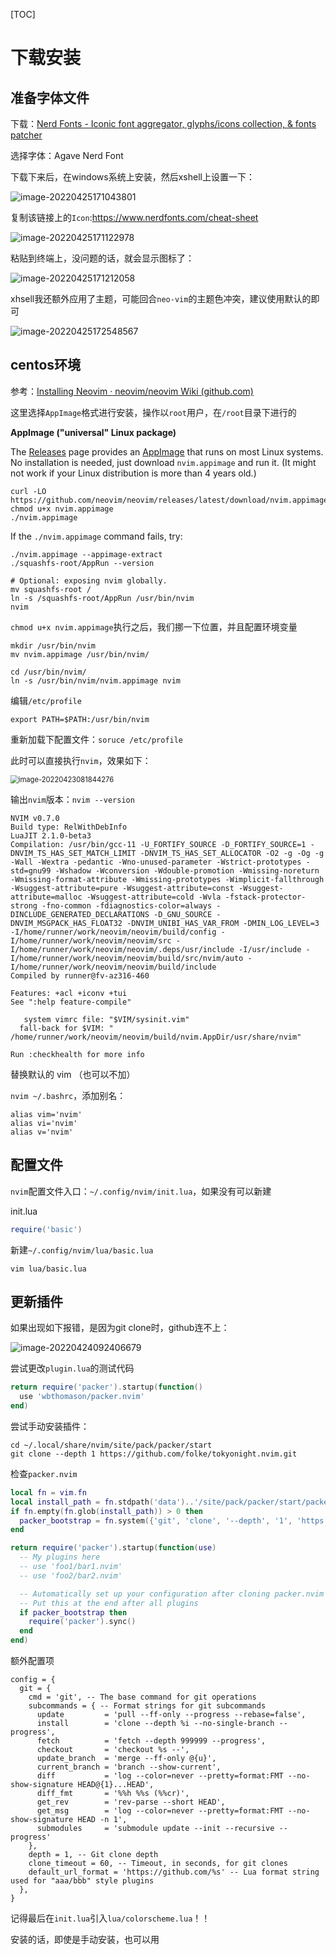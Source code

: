 [TOC]

# 下载安装

## 准备字体文件

下载：[Nerd Fonts - Iconic font aggregator, glyphs/icons collection, & fonts patcher](https://www.nerdfonts.com/)

选择字体：Agave Nerd Font

下载下来后，在windows系统上安装，然后xshell上设置一下：

![image-20220425171043801](neovim实操.assets/image-20220425171043801.png)

复制该链接上的`Icon`:https://www.nerdfonts.com/cheat-sheet

![image-20220425171122978](neovim实操.assets/image-20220425171122978.png)

粘贴到终端上，没问题的话，就会显示图标了：

![image-20220425171212058](neovim实操.assets/image-20220425171212058.png)

xhsell我还额外应用了主题，可能回合`neo-vim`的主题色冲突，建议使用默认的即可

![image-20220425172548567](neovim实操.assets/image-20220425172548567.png)

## centos环境

参考：[Installing Neovim · neovim/neovim Wiki (github.com)](https://github.com/neovim/neovim/wiki/Installing-Neovim)

这里选择`AppImage`格式进行安装，操作以`root`用户，在`/root`目录下进行的

**AppImage ("universal" Linux package)**

The [Releases](https://github.com/neovim/neovim/releases) page provides an [AppImage](https://appimage.org/) that runs on most Linux systems. No installation is needed, just download `nvim.appimage` and run it. (It might not work if your Linux distribution is more than 4 years old.)

```
curl -LO https://github.com/neovim/neovim/releases/latest/download/nvim.appimage
chmod u+x nvim.appimage
./nvim.appimage
```

If the `./nvim.appimage` command fails, try:

```
./nvim.appimage --appimage-extract
./squashfs-root/AppRun --version

# Optional: exposing nvim globally.
mv squashfs-root /
ln -s /squashfs-root/AppRun /usr/bin/nvim
nvim
```

`chmod u+x nvim.appimage`执行之后，我们挪一下位置，并且配置环境变量

```
mkdir /usr/bin/nvim
mv nvim.appimage /usr/bin/nvim/

cd /usr/bin/nvim/
ln -s /usr/bin/nvim/nvim.appimage nvim
```

编辑`/etc/profile`

```
export PATH=$PATH:/usr/bin/nvim
```

重新加载下配置文件：`soruce /etc/profile`

此时可以直接执行`nvim`，效果如下：

<img src="neovim实操.assets/image-20220423081844276.png" alt="image-20220423081844276" style="zoom:80%;" />

输出`nvim`版本：`nvim --version`

```
NVIM v0.7.0
Build type: RelWithDebInfo
LuaJIT 2.1.0-beta3
Compilation: /usr/bin/gcc-11 -U_FORTIFY_SOURCE -D_FORTIFY_SOURCE=1 -DNVIM_TS_HAS_SET_MATCH_LIMIT -DNVIM_TS_HAS_SET_ALLOCATOR -O2 -g -Og -g -Wall -Wextra -pedantic -Wno-unused-parameter -Wstrict-prototypes -std=gnu99 -Wshadow -Wconversion -Wdouble-promotion -Wmissing-noreturn -Wmissing-format-attribute -Wmissing-prototypes -Wimplicit-fallthrough -Wsuggest-attribute=pure -Wsuggest-attribute=const -Wsuggest-attribute=malloc -Wsuggest-attribute=cold -Wvla -fstack-protector-strong -fno-common -fdiagnostics-color=always -DINCLUDE_GENERATED_DECLARATIONS -D_GNU_SOURCE -DNVIM_MSGPACK_HAS_FLOAT32 -DNVIM_UNIBI_HAS_VAR_FROM -DMIN_LOG_LEVEL=3 -I/home/runner/work/neovim/neovim/build/config -I/home/runner/work/neovim/neovim/src -I/home/runner/work/neovim/neovim/.deps/usr/include -I/usr/include -I/home/runner/work/neovim/neovim/build/src/nvim/auto -I/home/runner/work/neovim/neovim/build/include
Compiled by runner@fv-az316-460

Features: +acl +iconv +tui
See ":help feature-compile"

   system vimrc file: "$VIM/sysinit.vim"
  fall-back for $VIM: "
/home/runner/work/neovim/neovim/build/nvim.AppDir/usr/share/nvim"

Run :checkhealth for more info

```

替换默认的 vim （也可以不加）

`nvim ~/.bashrc`，添加别名：

```
alias vim='nvim'
alias vi='nvim'
alias v='nvim'
```

## 配置文件

`nvim`配置文件入口：`~/.config/nvim/init.lua`，如果没有可以新建

init.lua

```lua
require('basic')
```

新建`~/.config/nvim/lua/basic.lua`

`vim lua/basic.lua`



## 更新插件

如果出现如下报错，是因为git clone时，github连不上：

![image-20220424092406679](neovim实操.assets/image-20220424092406679.png)

尝试更改`plugin.lua`的测试代码

```lua
return require('packer').startup(function()
  use 'wbthomason/packer.nvim'
end)

```

尝试手动安装插件：

```
cd ~/.local/share/nvim/site/pack/packer/start
git clone --depth 1 https://github.com/folke/tokyonight.nvim.git
```

检查`packer.nvim`

```lua
local fn = vim.fn
local install_path = fn.stdpath('data')..'/site/pack/packer/start/packer.nvim'
if fn.empty(fn.glob(install_path)) > 0 then
  packer_bootstrap = fn.system({'git', 'clone', '--depth', '1', 'https://github.com/wbthomason/packer.nvim', install_path})
end

return require('packer').startup(function(use)
  -- My plugins here
  -- use 'foo1/bar1.nvim'
  -- use 'foo2/bar2.nvim'

  -- Automatically set up your configuration after cloning packer.nvim
  -- Put this at the end after all plugins
  if packer_bootstrap then
    require('packer').sync()
  end
end)
```

额外配置项

```
config = {
  git = {
    cmd = 'git', -- The base command for git operations
    subcommands = { -- Format strings for git subcommands
      update         = 'pull --ff-only --progress --rebase=false',
      install        = 'clone --depth %i --no-single-branch --progress',
      fetch          = 'fetch --depth 999999 --progress',
      checkout       = 'checkout %s --',
      update_branch  = 'merge --ff-only @{u}',
      current_branch = 'branch --show-current',
      diff           = 'log --color=never --pretty=format:FMT --no-show-signature HEAD@{1}...HEAD',
      diff_fmt       = '%%h %%s (%%cr)',
      get_rev        = 'rev-parse --short HEAD',
      get_msg        = 'log --color=never --pretty=format:FMT --no-show-signature HEAD -n 1',
      submodules     = 'submodule update --init --recursive --progress'
    },
    depth = 1, -- Git clone depth
    clone_timeout = 60, -- Timeout, in seconds, for git clones
    default_url_format = 'https://github.com/%s' -- Lua format string used for "aaa/bbb" style plugins
  },
}
```

记得最后在`init.lua`引入`lua/colorscheme.lua`！！

安装的话，即使是手动安装，也可以用

